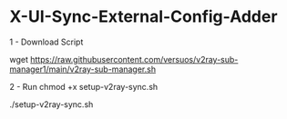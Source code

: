 # X-UI-Sync-External-Config-Adder

1 - Download Script 

wget https://raw.githubusercontent.com/versuos/v2ray-sub-manager1/main/v2ray-sub-manager.sh


2 - Run
chmod +x setup-v2ray-sync.sh

./setup-v2ray-sync.sh
